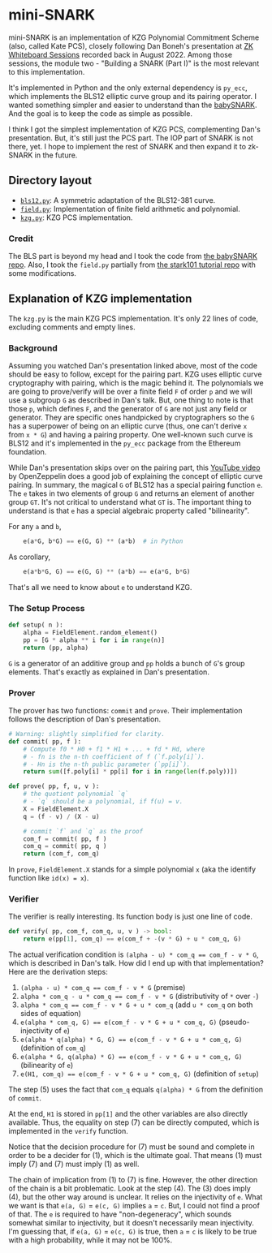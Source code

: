 # mini-SNARK

mini-SNARK is an implementation of KZG Polynomial Commitment Scheme (also, called Kate PCS), closely following Dan Boneh's presentation at [ZK Whiteboard Sessions](https://zkhack.dev/whiteboard/) recorded back in August 2022. Among those sessions, the module two - "Building a SNARK (Part I)" is the most relevant to this implementation.

It's implemented in Python and the only external dependency is `py_ecc`, which implements the BLS12 elliptic curve group and its pairing operator. I wanted something simpler and easier to understand than the [babySNARK](https://github.com/initc3/babySNARK). And the goal is to keep the code as simple as possible.

I think I got the simplest implementation of KZG PCS, complementing Dan's presentation. But, it's still just the PCS part. The IOP part of SNARK is not there, yet. I hope to implement the rest of SNARK and then expand it to zk-SNARK in the future.

## Directory layout

* [`bls12.py`](bls12.py): A symmetric adaptation of the BLS12-381 curve.
* [`field.py`](field.py): Implementation of finite field arithmetic and polynomial.
* [`kzg.py`](kzg.py): KZG PCS implementation.

### Credit

The BLS part is beyond my head and I took the code from [the babySNARK repo](https://github.com/initc3/babySNARK). Also, I took the `field.py` partially from [the stark101 tutorial repo](https://github.com/starkware-industries/stark101) with some modifications.

## Explanation of KZG implementation

The `kzg.py` is the main KZG PCS implementation. It's only 22 lines of code, excluding comments and empty lines.

### Background
Assuming you watched Dan's presentation linked above, most of the code should be easy to follow, except for the pairing part. KZG uses elliptic curve cryptography with pairing, which is the magic behind it. The polynomials we are going to prove/verify will be over a finite field `F` of order `p` and we will use a subgroup `G` as described in Dan's talk. But, one thing to note is that those `p`, which defines `F`, and the generator of `G` are not just any field or generator. They are specific ones handpicked by cryptographers so the `G` has a superpower of being on an elliptic curve (thus, one can't derive `x` from `x * G`) and having a pairing property. One well-known such curve is BLS12 and it's implemented in the `py_ecc` package from the Ethereum foundation.

While Dan's presentation skips over on the pairing part, this [YouTube video](https://youtu.be/9TFEBuANioo?si=3CFyCDRLioTnpVGG) by OpenZeppelin does a good job of explaining the concept of elliptic curve pairing. In summary, the magical `G` of BLS12 has a special pairing function `e`. The `e` takes in two elements of group `G` and returns an element of another group `GT`. It's not critical to understand what `GT` is. The important thing to understand is that `e` has a special algebraic property called "bilinearity".

For any `a` and `b`,
```python
    e(a*G, b*G) == e(G, G) ** (a*b)  # in Python
```

As corollary,

```python
    e(a*b*G, G) == e(G, G) ** (a*b) == e(a*G, b*G)
```

That's all we need to know about `e` to understand KZG.

### The Setup Process

```python
def setup( n ):
    alpha = FieldElement.random_element()
    pp = [G * alpha ** i for i in range(n)]
    return (pp, alpha)
```

`G` is a generator of an additive group and `pp` holds a bunch of `G`'s group elements. That's exactly as explained in Dan's presentation.

### Prover

The prover has two functions: `commit` and `prove`. Their implementation follows the description of Dan's presentation.

```python
# Warning: slightly simplified for clarity.
def commit( pp, f ):
    # Compute f0 * H0 + f1 * H1 + ... + fd * Hd, where
    # - fn is the n-th coefficient of f (`f.poly[i]`).
    # - Hn is the n-th public parameter (`pp[i]`).
    return sum([f.poly[i] * pp[i] for i in range(len(f.poly))])
```

```python
def prove( pp, f, u, v ):
    # the quotient polynomial `q`
    # - `q` should be a polynomial, if f(u) = v.
    X = FieldElement.X
    q = (f - v) / (X - u)

    # commit `f` and `q` as the proof
    com_f = commit( pp, f )
    com_q = commit( pp, q )
    return (com_f, com_q)
```

In `prove`, `FieldElement.X` stands for a simple polynomial `x` (aka the identify function like `id(x) = x`).

### Verifier

The verifier is really interesting. Its function body is just one line of code.

```python
def verify( pp, com_f, com_q, u, v ) -> bool:
    return e(pp[1], com_q) == e(com_f + -(v * G) + u * com_q, G)
```

The actual verification condition is `(alpha - u) * com_q == com_f - v * G`, which is described in Dan's talk. How did I end up with that implementation? Here are the derivation steps:

1. `(alpha - u) * com_q == com_f - v * G`   (premise)
2. `alpha * com_q - u * com_q == com_f - v * G`  (distributivity of `*` over `-`)
3. `alpha * com_q == com_f - v * G + u * com_q`  (add `u * com_q` on both sides of equation)
4. `e(alpha * com_q, G) == e(com_f - v * G + u * com_q, G)` (pseudo-injectivity of `e`)
5. `e(alpha * q(alpha) * G, G) == e(com_f - v * G + u * com_q, G)` (definition of `com_q`)
6. `e(alpha * G, q(alpha) * G) == e(com_f - v * G + u * com_q, G)` (bilinearity of `e`)
7. `e(H1, com_q) == e(com_f - v * G + u * com_q, G)` (definition of `setup`)

The step (5) uses the fact that `com_q` equals `q(alpha) * G` from the definition of `commit`.

At the end, `H1` is stored in `pp[1]` and the other variables are also directly available. Thus, the equality on step (7) can be directly computed, which is implemented in the `verify` function.

Notice that the decision procedure for (7) must be sound and complete in order to be a decider for (1), which is the ultimate goal. That means (1) must imply (7) and (7) must imply (1) as well.

The chain of implication from (1) to (7) is fine. However, the other direction of the chain is a bit problematic. Look at the step (4). The (3) does imply (4), but the other way around is unclear. It relies on the injectivity of `e`. What we want is that `e(a, G)` = `e(c, G)` implies `a` = `c`. But, I could not find a proof of that. The `e` is required to have "non-degeneracy", which sounds somewhat similar to injectivity, but it doesn't necessarily mean injectivity. I'm guessing that, if `e(a, G)` = `e(c, G)` is true, then `a` = `c` is likely to be true with a high probability, while it may not be 100%.
